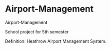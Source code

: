 # Airport-Management
Airport-Management 

School project for 5th semester

Definition: Heathrow Airport Management System.
